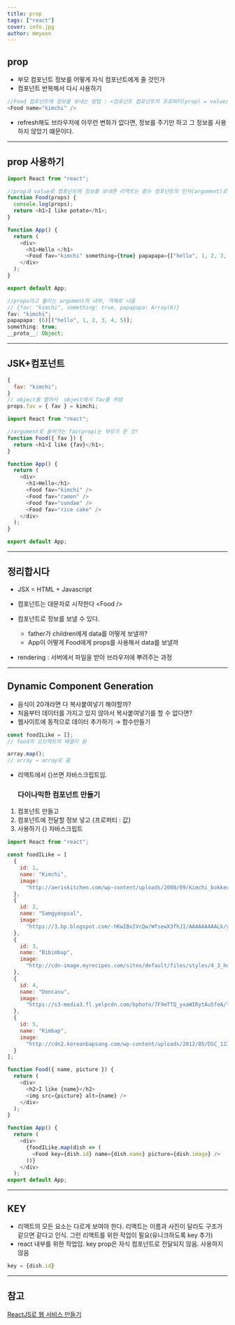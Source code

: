 ```yaml
---
title: prop
tags: ["react"]
cover: info.jpg
author: mmyeon
---
```


## prop

- 부모 컴포넌트 정보를 어떻게 자식 컴포넌트에게 줄 것인가
- 컴포넌트 반복해서 다시 사용하기

```js
//Food 컴포넌트에 정보를 보내는 방법 : <컴포넌트 컴포넌트의 프로퍼티(prop) = value/>
<Food name="kimchi" />
```

- refresh해도 브라우저에 아무런 변화가 없다면, 정보를 주기만 하고 그 정보를 사용하지 않았기 떄문이다.

---

## prop 사용하기

```js
import React from "react";

//prop과 value로 컴포넌트에 정보를 보내면 리액트는 함수 컴포넌트의 인자(argument)로 프로퍼티를 넣는다.
function Food(props) {
  console.log(props);
  return <h1>I like potato</h1>;
}

function App() {
  return (
    <div>
      <h1>Hello </h1>
      <Food fav="kimchi" something={true} papapapa={["hello", 1, 2, 3, 4, 5]} />
    </div>
  );
}

export default App;
```

```js
//props라고 불리는 argument의 내부, 객체로 나옴
// {fav: "kimchi", something: true, papapapa: Array(6)}
fav: "kimchi";
papapapa: (6)[("hello", 1, 2, 3, 4, 5)];
something: true;
__proto__: Object;
```

---

## JSK+컴포넌트

```js
{
  fav: "kimchi";
}
// object를 열어서  object에서 fav를 꺼냄
props.fav = { fav } = kimchi;
```

```js
import React from "react";

//argument로 들어가는 fav(prop)는 부모가 준 것!
function Food({ fav }) {
  return <h1>I like {fav}</h1>;
}

function App() {
  return (
    <div>
      <h1>Hello</h1>
      <Food fav="kimchi" />
      <Food fav="ramen" />
      <Food fav="sundae" />
      <Food fav="rice cake" />
    </div>
  );
}

export default App;
```

---

## 정리합시다

- JSX = HTML + Javascript

- 컴포넌트는 대문자로 시작한다 \<Food />

- 컴포넌트로 정보를 보낼 수 있다.
  - father가 children에게 data를 어떻게 보낼까?
  - App이 어떻게 Food에게 props를 사용해서 data를 보낼까
- rendering : 서버에서 파일을 받아 브라우저에 뿌려주는 과정

---

## Dynamic Component Generation

- 음식이 20개라면 다 복사붙여넣기 해야할까?
- 처음부터 데이터를 가지고 있지 않아서 복사붙여넣기를 할 수 없다면?
- 웹사이트에 동적으로 데이터 추가하기 → 함수만들기

```js
const foodILike = [];
// food의 오브젝트의 배열이 됨

array.map();
// array → array로 줌
```

- 리액트에서 {}쓰면 자바스크립트임.

  ### 다이나믹한 컴포넌트 만들기

1. 컴포넌트 만들고
2. 컴포넌트에 전달할 정보 넣고 {프로퍼티 : 값}
3. 사용하기 {} 자바스크립트

```js
import React from "react";

const foodILike = [
  {
    id: 1,
    name: "Kimchi",
    image:
      "http://aeriskitchen.com/wp-content/uploads/2008/09/kimchi_bokkeumbap_02-.jpg"
  },
  {
    id: 2,
    name: "Samgyeopsal",
    image:
      "https://3.bp.blogspot.com/-hKwIBxIVcQw/WfsewX3fhJI/AAAAAAAAALk/yHxnxFXcfx4ZKSfHS_RQNKjw3bAC03AnACLcBGAs/s400/DSC07624.jpg"
  },
  {
    id: 3,
    name: "Bibimbap",
    image:
      "http://cdn-image.myrecipes.com/sites/default/files/styles/4_3_horizontal_-_1200x900/public/image/recipes/ck/12/03/bibimbop-ck-x.jpg?itok=RoXlp6Xb"
  },
  {
    id: 4,
    name: "Doncasu",
    image:
      "https://s3-media3.fl.yelpcdn.com/bphoto/7F9eTTQ_yxaWIRytAu5feA/ls.jpg"
  },
  {
    id: 5,
    name: "Kimbap",
    image:
      "http://cdn2.koreanbapsang.com/wp-content/uploads/2012/05/DSC_1238r-e1454170512295.jpg"
  }
];

function Food({ name, picture }) {
  return (
    <div>
      <h2>I like {name}</h2>
      <img src={picture} alt={name} />
    </div>
  );
}

function App() {
  return (
    <div>
      {foodILike.map(dish => (
        <Food key={dish.id} name={dish.name} picture={dish.image} />
      ))}
    </div>
  );
export default App;
```

---

## KEY

- 리액트의 모든 요소는 다르게 보여야 한다. 리액트는 이름과 사진이 달라도 구조가 같으면 같다고 인식. 그런 리액트를 위한 작업이 필요(유니크하도록 key 추가)
- react 내부를 위한 작업임. key prop은 자식 컴포넌트로 전달되지 않음. 사용하지 않음

```js
key = {dish.id}
```

---

## 참고

[ReactJS로 웹 서비스 만들기](https://academy.nomadcoders.co/courses/enrolled/216871)
